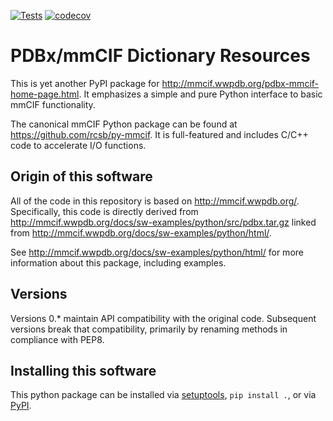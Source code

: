 [![Tests](https://github.com/Electrostatics/mmcif_pdbx/workflows/Tests/badge.svg)](https://github.com/Electrostatics/mmcif_pdbx/actions?query=workflow%3ATests)
[![codecov](https://codecov.io/gh/Electrostatics/mmcif_pdbx/branch/master/graph/badge.svg)](https://codecov.io/gh/Electrostatics/mmcif_pdbx)

# PDBx/mmCIF Dictionary Resources

This is yet another PyPI package for http://mmcif.wwpdb.org/pdbx-mmcif-home-page.html.  It emphasizes a simple and pure Python interface to basic mmCIF functionality.

The canonical mmCIF Python package can be found at https://github.com/rcsb/py-mmcif.  It is full-featured and includes C/C++ code to accelerate I/O functions.  

## Origin of this software
All of the code in this repository is based on http://mmcif.wwpdb.org/.
Specifically, this code is directly derived from http://mmcif.wwpdb.org/docs/sw-examples/python/src/pdbx.tar.gz linked from http://mmcif.wwpdb.org/docs/sw-examples/python/html/.

See http://mmcif.wwpdb.org/docs/sw-examples/python/html/ for more information about this package, including examples.

## Versions

Versions 0.* maintain API compatibility with the original code.
Subsequent versions break that compatibility, primarily by renaming methods in compliance with PEP8.

## Installing this software

This python package can be installed via [setuptools](https://pypi.org/project/setuptools/), `pip install .`, or via [PyPI](https://pypi.org/project/mmcif-pdbx/).
